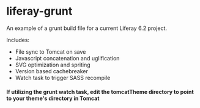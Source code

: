 # liferay-grunt
An example of a grunt build file for a current Liferay 6.2 project. 

Includes:
* File sync to Tomcat on save
* Javascript concatenation and uglification
* SVG optimization and spriting
* Version based cachebreaker 
* Watch task to trigger SASS recompile

#### If utilizing the grunt watch task, edit the tomcatTheme directory to point to your theme's directory in Tomcat
